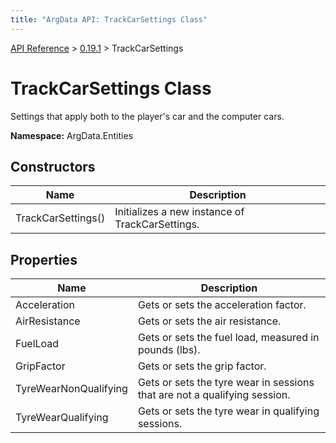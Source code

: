 ```yaml
---
title: "ArgData API: TrackCarSettings Class"
---
```


[API Reference](/argdata/api/) &gt; [0.19.1](/argdata/api/0.19.1/) &gt; TrackCarSettings

# TrackCarSettings Class

Settings that apply both to the player's car and the computer cars.

**Namespace:** ArgData.Entities

## Constructors

<table class="table table-bordered table-striped ">
<thead>
  <tr>
    <th>Name</th>
    <th>Description</th>
  </tr>
</thead>
<tbody>
  <tr>
    <td>TrackCarSettings()</td>
    <td>Initializes a new instance of TrackCarSettings.</td>
  </tr>
</tbody>
</table>


## Properties

<table class="table table-bordered table-striped ">
<thead>
  <tr>
    <th>Name</th>
    <th>Description</th>
  </tr>
</thead>
<tbody>
  <tr>
    <td>Acceleration</td>
    <td>Gets or sets the acceleration factor.</td>
  </tr>
  <tr>
    <td>AirResistance</td>
    <td>Gets or sets the air resistance.</td>
  </tr>
  <tr>
    <td>FuelLoad</td>
    <td>Gets or sets the fuel load, measured in pounds (lbs).</td>
  </tr>
  <tr>
    <td>GripFactor</td>
    <td>Gets or sets the grip factor.</td>
  </tr>
  <tr>
    <td>TyreWearNonQualifying</td>
    <td>Gets or sets the tyre wear in sessions that are not a qualifying session.</td>
  </tr>
  <tr>
    <td>TyreWearQualifying</td>
    <td>Gets or sets the tyre wear in qualifying sessions.</td>
  </tr>
</tbody>
</table>


